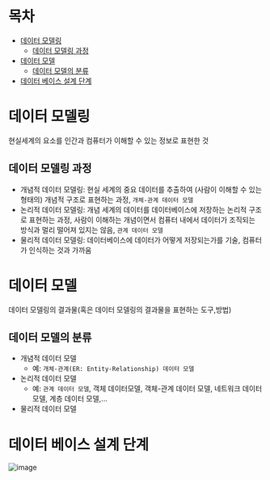# 목차
- [데이터 모델링](#데이터-모델링)
  - [데이터 모델링 과정](#데이터-모델링-과정)
- [데이터 모델](#데이터-모델)
  - [데이터 모델의 분류](#데이터-모델의-분류)
- [데이터 베이스 설계 단계](#데이터-베이스-설계-단계)

# 데이터 모델링
현실세계의 요소를 인간과 컴퓨터가 이해할 수 있는 정보로 표현한 것

## 데이터 모델링 과정
- 개념적 데이터 모델링: 현실 세계의 중요 데이터를 추출하여 (사람이 이해할 수 있는 형태의) 개념적 구조로 표현하는 과정, `개체-관계 데이터 모델`
- 논리적 데이터 모델링: 개념 세계의 데이터를 데이터베이스에 저장하는 논리적 구조로 표현하는 과정, 사람이 이해하는 개념이면서 컴퓨터 내에서 데이터가 조직되는 방식과 멀리 떨어져 있지는 않음, `관계 데이터 모델`
- 물리적 데이터 모델링: 데이터베이스에 데이터가 어떻게 저장되는가를 기술, 컴퓨터가 인식하는 것과 가까움

# 데이터 모델
데이터 모델링의 결과물(혹은 데이터 모델링의 결과물을 표현하는 도구,방법)

## 데이터 모델의 분류
- 개념적 데이터 모델
  - 예: `개체-관계(ER: Entity-Relationship) 데이터 모델`
- 논리적 데이터 모델
  - 예: `관계 데이터 모델`, 객체 데이터모델, 객체-관계 데이터 모델, 네트워크 데이터 모델, 계층 데이터 모델,…
- 물리적 데이터 모델

# 데이터 베이스 설계 단계
![image](https://github.com/user-attachments/assets/276ae1f5-9959-4462-b93e-40d4c3fd584b)
